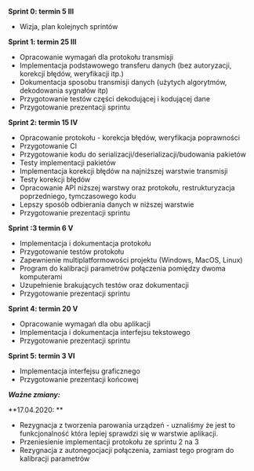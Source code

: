 **Sprint 0:  termin 5 III**

-   Wizja, plan kolejnych sprintów
    
**Sprint 1:  termin 25 III**

-   Opracowanie wymagań dla protokołu transmisji
-   Implementacja podstawowego transferu danych (bez autoryzacji, korekcji błędów, weryfikacji itp.)
-   Dokumentacja sposobu transmisji danych (użytych algorytmów, dekodowania sygnałów itp)
-   Przygotowanie testów części dekodującej i kodującej dane
-   Przygotowanie prezentacji sprintu

**Sprint 2: termin 15 IV**

-   Opracowanie protokołu - korekcja błędów, weryfikacja poprawności
-   Przygotowanie CI
-   Przygotowanie kodu do serializacji/deserializacji/budowania pakietów
-   Testy implementacji pakietów
-   Implementacja korekcji błędów na najniższej warstwie transmisji
-   Testy korekcji błędów
-   Opracowanie API niższej warstwy oraz protokołu, restrukturyzacja poprzedniego, tymczasowego kodu
-   Lepszy sposób odbierania danych w niższej warstwie
-   Przygotowanie prezentacji sprintu

**Sprint :3 termin  6 V**

-   Implementacja i dokumentacja protokołu
-   Przygotowanie testów protokołu
-   Zapewnienie multiplatformowości projektu (Windows, MacOS, Linux)
-   Program do kalibracji parametrów połączenia pomiędzy dwoma komputerami
-   Uzupełnienie brakujących testów oraz dokumentacji
-   Przygotowanie prezentacji sprintu

**Sprint 4:  termin 20 V**

-   Opracowanie wymagań dla obu aplikacji
-   Implementacja i dokumentacja interfejsu tekstowego
-   Przygotowanie prezentacji sprintu

**Sprint 5:  termin 3 VI**

-   Implementacja interfejsu graficznego
-   Przygotowanie prezentacji końcowej


***Ważne zmiany:***

**17.04.2020: **

-   Rezygnacja z tworzenia parowania urządzeń - uznaliśmy że jest to funkcjonalność która lepiej sprawdzi się w warstwie aplikacji.
-   Przeniesienie implementacji protokołu ze sprintu 2 na 3
-   Rezygnacja z autonegocjacji połączenia, zamiast tego program do kalibracji parametrów

 

